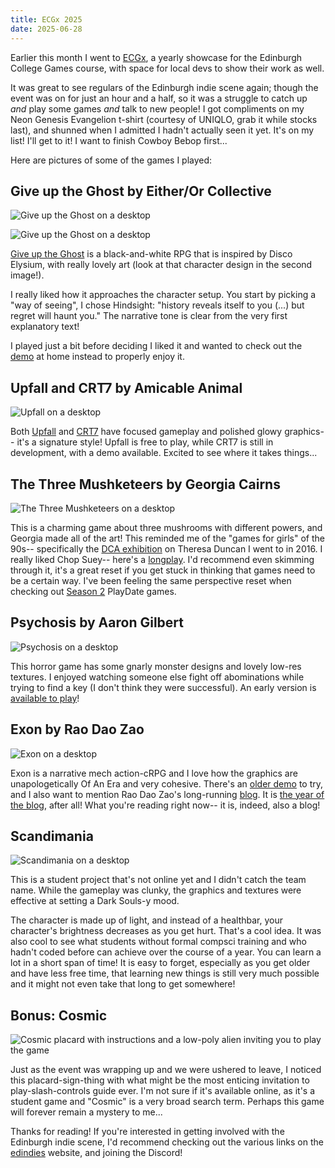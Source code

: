 ```yaml
---
title: ECGx 2025
date: 2025-06-28
---
```


Earlier this month I went to [ECGx](https://scottishgames.net/2025/05/30/ecgx-2025-edinburgh-college-games-expo/), a yearly showcase for the Edinburgh College Games course, with space for local devs to show their work as well.

It was great to see regulars of the Edinburgh indie scene again; though the event was on for just an hour and a half, so it was a struggle to catch up *and* play some games *and* talk to new people! I got compliments on my Neon Genesis Evangelion t-shirt (courtesy of UNIQLO, grab it while stocks last), and shunned when I admitted I hadn't actually seen it yet. It's on my list! I'll get to it! I want to finish Cowboy Bebop first...

Here are pictures of some of the games I played:

## Give up the Ghost by Either/Or Collective

![Give up the Ghost on a desktop](/assets/blog/ecgx-2025/gutg_1.jpg)

![Give up the Ghost on a desktop](/assets/blog/ecgx-2025/gutg_2.jpg)

[Give up the Ghost](https://playgiveuptheghost.com/) is a black-and-white RPG that is inspired by Disco Elysium, with really lovely art (look at that character design in the second image!).

I really liked how it approaches the character setup. You start by picking a "way of seeing", I chose Hindsight: "history reveals itself to you (...) but regret will haunt you." The narrative tone is clear from the very first explanatory text!


I played just a bit before deciding I liked it and wanted to check out the [demo](https://eitherorcollective.itch.io/giveup-alpha) at home instead to properly enjoy it.

## Upfall and CRT7 by Amicable Animal

![Upfall on a desktop](/assets/blog/ecgx-2025/upfall.jpg)

Both [Upfall](https://store.steampowered.com/app/3570280/Upfall/) and [CRT7](https://store.steampowered.com/app/2096780/CRT7/) have focused gameplay and polished glowy graphics-- it's a signature style! Upfall is free to play, while CRT7 is still in development, with a demo available. Excited to see where it takes things...

## The Three Mushketeers by Georgia Cairns

![The Three Mushketeers on a desktop](/assets/blog/ecgx-2025/thethreemushketeers.jpg)

This is a charming game about three mushrooms with different powers, and Georgia made all of the art! This reminded me of the "games for girls" of the 90s-- specifically the [DCA exhibition](https://www.dca.org.uk/exhibition-archive/theresa-duncan/) on Theresa Duncan I went to in 2016. I really liked Chop Suey-- here's a [longplay](https://www.youtube.com/watch?v=PWV-5_r0gNU). I'd recommend even skimming through it, it's a great reset if you get stuck in thinking that games need to be a certain way. I've been feeling the same perspective reset when checking out [Season 2](https://play.date/games/seasons/two/) PlayDate games.

## Psychosis by Aaron Gilbert

![Psychosis on a desktop](/assets/blog/ecgx-2025/psychosis.jpg)

This horror game has some gnarly monster designs and lovely low-res textures. I enjoyed watching someone else fight off abominations while trying to find a key (I don't think they were successful). An early version is [available to play](https://store.steampowered.com/app/1922550/Psychosis/)!

## Exon by Rao Dao Zao

![Exon on a desktop](/assets/blog/ecgx-2025/exon.jpg)

Exon is a narrative mech action-cRPG and I love how the graphics are unapologetically Of An Era and very cohesive. There's an [older demo](https://raodaozao.itch.io/exon-fragment) to try, and I also want to mention Rao Dao Zao's long-running [blog](https://raodaozao.net/). It is [the year of the blog](https://blog.vbuckenham.com/the-year-of-the-blog/), after all! What you're reading right now-- it is, indeed, also a blog!

## Scandimania

![Scandimania on a desktop](/assets/blog/ecgx-2025/scandimania.jpg)

This is a student project that's not online yet and I didn't catch the team name. While the gameplay was clunky, the graphics and textures were effective at setting a Dark Souls-y mood.

The character is made up of light, and instead of a healthbar, your character's brightness decreases as you get hurt. That's a cool idea. It was also cool to see what students without formal compsci training and who hadn't coded before can achieve over the course of a year. You can learn a lot in a short span of time! It is easy to forget, especially as you get older and have less free time, that learning new things is still very much possible and it might not even take that long to get somewhere!

## Bonus: Cosmic

![Cosmic placard with instructions and a low-poly alien inviting you to play the game](/assets/blog/ecgx-2025/cosmic.jpg)

Just as the event was wrapping up and we were ushered to leave, I noticed this placard-sign-thing with what might be the most enticing invitation to play-slash-controls guide ever. I'm not sure if it's available online, as it's a student game and "Cosmic" is a very broad search term. Perhaps this game will forever remain a mystery to me...

Thanks for reading! If you're interested in getting involved with the Edinburgh indie scene, I'd recommend checking out the various links on the [edindies](https://edindi.es/) website, and joining the Discord!